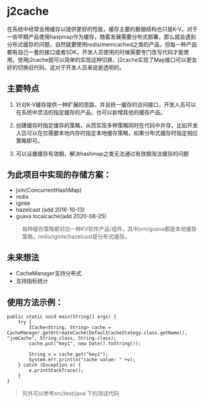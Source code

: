 # j2cache
在系统中经常会用缓存以提供更好的性能，缓存主要的数据结构也只是K-V。对于一些早期产品使用haspmap作为缓存，随着发展需要分布式部署，那么就会遇到分布式缓存的问题，自然就要使用redis/memcached之类的产品，但每一种产品都有自己一套的接口或者SDK，开发人员使用的时候需要专门改写代码才能使用。使用j2cache就可以简单的实现这种切换，j2cache实现了Map接口可以更友好的切换旧代码，这对于开发人员来说是透明的。

## 主要特点
1. 针对K-V缓存提供一种扩展的思路，并且统一缓存的访问接口，开发人员可以在系统中灵活的指定缓存的产品，也可以新增其他的缓存产品。

2. 创建缓存时指定缓存的策略，从而实现多种策略同时在代码中并存，比如开发人员可以在仅需要本地内存时指定本地缓存策略，如果分布式缓存时指定相应策略即可。

3. 可以设置缓存有效期，解决hashmap之类无法通过有效期淘汰缓存的问题

## 为此项目中实现的存储方案：
- jvm(ConcurrentHashMap)
- redis
- iginte
- hazelcast (add 2016-10-13)
- guava localcache(add 2020-08-25)

> 每种缓存策略都对应一种KV软件产品/组件，其中jvm/guava都是本地缓存策略，redis/iginte/hazelcast是分布式缓存。


## 未来想法
- CacheManager支持分布式
-  支持指标统计

## 使用方法示例：
```
public static void main(String[] args) {
	try {
		ICache<String, String> cache = CacheManager.getOrCreateCache(DefaultCacheStategy.class.getName(), "jvmCache", String.class, String.class);
		cache.put("key1", new Date().toString());
		
		String v = cache.get("key1");
		System.err.println("cache value: " +v);
	} catch (Exception e) {
		e.printStackTrace();
	}
}
```

> 另外可以参考src/test/java 下的测试代码